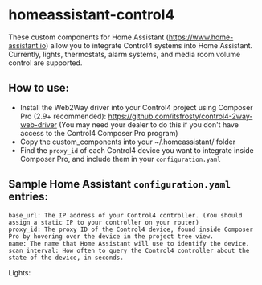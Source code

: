 # homeassistant-control4
These custom components for Home Assistant (https://www.home-assistant.io) allow you to integrate Control4 systems into Home Assistant. Currently, lights, thermostats, alarm systems, and media room volume control are supported. 

How to use:
-------------
- Install the Web2Way driver into your Control4 project using Composer Pro (2.9+ recommended): https://github.com/itsfrosty/control4-2way-web-driver (You may need your dealer to do this if you don't have access to the Control4 Composer Pro program)
- Copy the custom_components into your ~/.homeassistant/ folder
- Find the `proxy_id` of each Control4 device you want to integrate inside Composer Pro, and include them in your `configuration.yaml`

Sample Home Assistant `configuration.yaml` entries:
-------
~~~~
base_url: The IP address of your Control4 controller. (You should assign a static IP to your controller on your router)
proxy_id: The proxy ID of the Control4 device, found inside Composer Pro by hovering over the device in the project tree view.
name: The name that Home Assistant will use to identify the device.
scan_interval: How often to query the Control4 controller about the state of the device, in seconds.
~~~~

Lights:
~~~~



